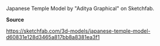 Japanese Temple Model by "Aditya Graphical" on Sketchfab.

**Source**

https://sketchfab.com/3d-models/japanese-temple-model-d60831e128d3465a817bb8a8381ea3f1
